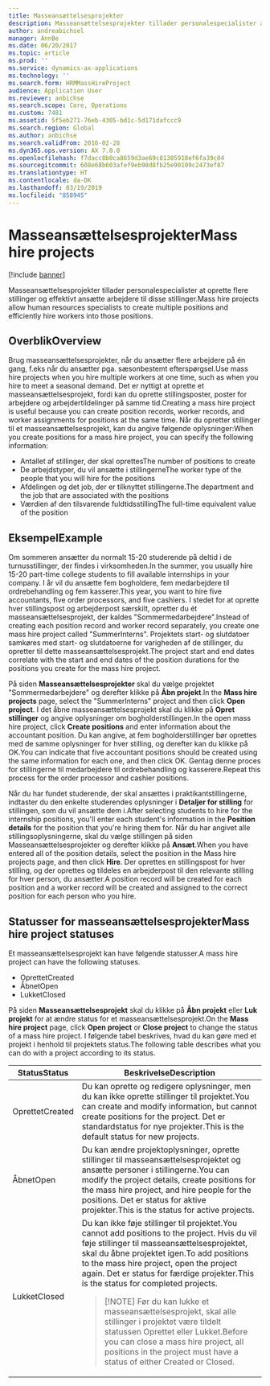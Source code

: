```yaml
---
title: Masseansættelsesprojekter
description: Masseansættelsesprojekter tillader personalespecialister at oprette flere stillinger og effektivt ansætte arbejdere til disse stillinger.
author: andreabichsel
manager: AnnBe
ms.date: 06/20/2017
ms.topic: article
ms.prod: ''
ms.service: dynamics-ax-applications
ms.technology: ''
ms.search.form: HRMMassHireProject
audience: Application User
ms.reviewer: anbichse
ms.search.scope: Core, Operations
ms.custom: 7481
ms.assetid: 5f5eb271-76eb-4305-bd1c-5d171dafccc9
ms.search.region: Global
ms.author: anbichse
ms.search.validFrom: 2016-02-28
ms.dyn365.ops.version: AX 7.0.0
ms.openlocfilehash: f7dacc8b0ca8659d3ae69c81385918ef6fa39c04
ms.sourcegitcommit: 608e68b603afef9eb98d8fb25e90109c2473ef87
ms.translationtype: HT
ms.contentlocale: da-DK
ms.lasthandoff: 03/19/2019
ms.locfileid: "858945"
---
```

# <a name="mass-hire-projects"></a><span data-ttu-id="11da8-103">Masseansættelsesprojekter</span><span class="sxs-lookup"><span data-stu-id="11da8-103">Mass hire projects</span></span>

[!include [banner](../includes/banner.md)]

<span data-ttu-id="11da8-104">Masseansættelsesprojekter tillader personalespecialister at oprette flere stillinger og effektivt ansætte arbejdere til disse stillinger.</span><span class="sxs-lookup"><span data-stu-id="11da8-104">Mass hire projects allow human resources specialists to create multiple positions and efficiently hire workers into those positions.</span></span>

## <a name="overview"></a><span data-ttu-id="11da8-105">Overblik</span><span class="sxs-lookup"><span data-stu-id="11da8-105">Overview</span></span>

<span data-ttu-id="11da8-106">Brug masseansættelsesprojekter, når du ansætter flere arbejdere på én gang, f.eks når du ansætter pga. sæsonbestemt efterspørgsel.</span><span class="sxs-lookup"><span data-stu-id="11da8-106">Use mass hire projects when you hire multiple workers at one time, such as when you hire to meet a seasonal demand.</span></span> <span data-ttu-id="11da8-107">Det er nyttigt at oprette et masseansættelsesprojekt, fordi kan du oprette stillingsposter, poster for arbejdere og arbejdertildelinger på samme tid.</span><span class="sxs-lookup"><span data-stu-id="11da8-107">Creating a mass hire project is useful because you can create position records, worker records, and worker assignments for positions at the same time.</span></span> <span data-ttu-id="11da8-108">Når du opretter stillinger til et masseansættelsesprojekt, kan du angive følgende oplysninger:</span><span class="sxs-lookup"><span data-stu-id="11da8-108">When you create positions for a mass hire project, you can specify the following information:</span></span>

- <span data-ttu-id="11da8-109">Antallet af stillinger, der skal oprettes</span><span class="sxs-lookup"><span data-stu-id="11da8-109">The number of positions to create</span></span>
- <span data-ttu-id="11da8-110">De arbejdstyper, du vil ansætte i stillingerne</span><span class="sxs-lookup"><span data-stu-id="11da8-110">The worker type of the people that you will hire for the positions</span></span>
- <span data-ttu-id="11da8-111">Afdelingen og det job, der er tilknyttet stillingerne.</span><span class="sxs-lookup"><span data-stu-id="11da8-111">The department and the job that are associated with the positions</span></span>
- <span data-ttu-id="11da8-112">Værdien af den tilsvarende fuldtidsstilling</span><span class="sxs-lookup"><span data-stu-id="11da8-112">The full-time equivalent value of the position</span></span>

## <a name="example"></a><span data-ttu-id="11da8-113">Eksempel</span><span class="sxs-lookup"><span data-stu-id="11da8-113">Example</span></span>

<span data-ttu-id="11da8-114">Om sommeren ansætter du normalt 15-20 studerende på deltid i de turnusstillinger, der findes i virksomheden.</span><span class="sxs-lookup"><span data-stu-id="11da8-114">In the summer, you usually hire 15-20 part-time college students to fill available internships in your company.</span></span> <span data-ttu-id="11da8-115">I år vil du ansætte fem bogholdere, fem medarbejdere til ordrebehandling og fem kasserer.</span><span class="sxs-lookup"><span data-stu-id="11da8-115">This year, you want to hire five accountants, five order processors, and five cashiers.</span></span> <span data-ttu-id="11da8-116">I stedet for at oprette hver stillingspost og arbejderpost særskilt, opretter du ét masseansættelsesprojekt, der kaldes "Sommermedarbejdere".</span><span class="sxs-lookup"><span data-stu-id="11da8-116">Instead of creating each position record and worker record separately, you create one mass hire project called "SummerInterns".</span></span> <span data-ttu-id="11da8-117">Projektets start- og slutdatoer samkøres med start- og slutdatoerne for varigheden af de stillinger, du opretter til dette masseansættelsesprojekt.</span><span class="sxs-lookup"><span data-stu-id="11da8-117">The project start and end dates correlate with the start and end dates of the position durations for the positions you create for the mass hire project.</span></span>

<span data-ttu-id="11da8-118">På siden **Masseansættelsesprojekter** skal du vælge projektet "Sommermedarbejdere" og derefter klikke på **Åbn projekt**.</span><span class="sxs-lookup"><span data-stu-id="11da8-118">In the **Mass hire projects** page, select the "SummerInterns" project and then click **Open project**.</span></span> <span data-ttu-id="11da8-119">I det åbne masseansættelsesprojekt skal du klikke på **Opret stillinger** og angive oplysninger om bogholderstillingen.</span><span class="sxs-lookup"><span data-stu-id="11da8-119">In the open mass hire project, click **Create positions** and enter information about the accountant position.</span></span> <span data-ttu-id="11da8-120">Du kan angive, at fem bogholderstillinger bør oprettes med de samme oplysninger for hver stilling, og derefter kan du klikke på OK.</span><span class="sxs-lookup"><span data-stu-id="11da8-120">You can indicate that five accountant positions should be created using the same information for each one, and then click OK.</span></span> <span data-ttu-id="11da8-121">Gentag denne proces for stillingerne til medarbejdere til ordrebehandling og kasserere.</span><span class="sxs-lookup"><span data-stu-id="11da8-121">Repeat this process for the order processor and cashier positions.</span></span>

<span data-ttu-id="11da8-122">Når du har fundet studerende, der skal ansættes i praktikantstillingerne, indtaster du den enkelte studerendes oplysninger i **Detaljer for stilling** for stillingen, som du vil ansætte dem i.</span><span class="sxs-lookup"><span data-stu-id="11da8-122">After selecting students to hire for the internship positions, you'll enter each student's information in the **Position details** for the position that you're hiring them for.</span></span> <span data-ttu-id="11da8-123">Når du har angivet alle stillingsoplysningerne, skal du vælge stillingen på siden Masseansættelsesprojekter og derefter klikke på **Ansæt**.</span><span class="sxs-lookup"><span data-stu-id="11da8-123">When you have entered all of the position details, select the position in the Mass hire projects page, and then click **Hire**.</span></span> <span data-ttu-id="11da8-124">Der oprettes en stillingspost for hver stilling, og der oprettes og tildeles en arbejderpost til den relevante stilling for hver person, du ansætter.</span><span class="sxs-lookup"><span data-stu-id="11da8-124">A position record will be created for each position and a worker record will be created and assigned to the correct position for each person who you hire.</span></span>

## <a name="mass-hire-project-statuses"></a><span data-ttu-id="11da8-125">Statusser for masseansættelsesprojekter</span><span class="sxs-lookup"><span data-stu-id="11da8-125">Mass hire project statuses</span></span>

<span data-ttu-id="11da8-126">Et masseansættelsesprojekt kan have følgende statusser.</span><span class="sxs-lookup"><span data-stu-id="11da8-126">A mass hire project can have the following statuses.</span></span>

- <span data-ttu-id="11da8-127">Oprettet</span><span class="sxs-lookup"><span data-stu-id="11da8-127">Created</span></span>
- <span data-ttu-id="11da8-128">Åbnet</span><span class="sxs-lookup"><span data-stu-id="11da8-128">Open</span></span>
- <span data-ttu-id="11da8-129">Lukket</span><span class="sxs-lookup"><span data-stu-id="11da8-129">Closed</span></span>

<span data-ttu-id="11da8-130">På siden **Masseansættelsesprojekt** skal du klikke på **Åbn projekt** eller **Luk projekt** for at ændre status for et masseansættelsesprojekt.</span><span class="sxs-lookup"><span data-stu-id="11da8-130">On the **Mass hire project** page, click **Open project** or **Close project** to change the status of a mass hire project.</span></span> <span data-ttu-id="11da8-131">I følgende tabel beskrives, hvad du kan gøre med et projekt i henhold til projektets status.</span><span class="sxs-lookup"><span data-stu-id="11da8-131">The following table describes what you can do with a project according to its status.</span></span>

<table>
<thead>
<tr>
<th><span data-ttu-id="11da8-132">Status</span><span class="sxs-lookup"><span data-stu-id="11da8-132">Status</span></span></th>
<th><span data-ttu-id="11da8-133">Beskrivelse</span><span class="sxs-lookup"><span data-stu-id="11da8-133">Description</span></span></th>
</tr>
</thead>
<tbody>
<tr>
<td><span data-ttu-id="11da8-134">Oprettet</span><span class="sxs-lookup"><span data-stu-id="11da8-134">Created</span></span></td>
<td><span data-ttu-id="11da8-135">Du kan oprette og redigere oplysninger, men du kan ikke oprette stillinger til projektet.</span><span class="sxs-lookup"><span data-stu-id="11da8-135">You can create and modify information, but cannot create positions for the project.</span></span> <span data-ttu-id="11da8-136">Det er standardstatus for nye projekter.</span><span class="sxs-lookup"><span data-stu-id="11da8-136">This is the default status for new projects.</span></span></td>
</tr>
<tr>
<td><span data-ttu-id="11da8-137">Åbnet</span><span class="sxs-lookup"><span data-stu-id="11da8-137">Open</span></span></td>
<td><span data-ttu-id="11da8-138">Du kan ændre projektoplysninger, oprette stillinger til masseansættelsesprojektet og ansætte personer i stillingerne.</span><span class="sxs-lookup"><span data-stu-id="11da8-138">You can modify the project details, create positions for the mass hire project, and hire people for the positions.</span></span> <span data-ttu-id="11da8-139">Det er status for aktive projekter.</span><span class="sxs-lookup"><span data-stu-id="11da8-139">This is the status for active projects.</span></span></td>
</tr>
<tr>
<td><span data-ttu-id="11da8-140">Lukket</span><span class="sxs-lookup"><span data-stu-id="11da8-140">Closed</span></span></td>
<td><span data-ttu-id="11da8-141">Du kan ikke føje stillinger til projektet.</span><span class="sxs-lookup"><span data-stu-id="11da8-141">You cannot add positions to the project.</span></span> <span data-ttu-id="11da8-142">Hvis du vil føje stillinger til masseansættelsesprojektet, skal du åbne projektet igen.</span><span class="sxs-lookup"><span data-stu-id="11da8-142">To add positions to the mass hire project, open the project again.</span></span> <span data-ttu-id="11da8-143">Det er status for færdige projekter.</span><span class="sxs-lookup"><span data-stu-id="11da8-143">This is the status for completed projects.</span></span>
<blockquote>[!NOTE] <span data-ttu-id="11da8-144">Før du kan lukke et masseansættelsesprojekt, skal alle stillinger i projektet være tildelt statussen Oprettet eller Lukket.</span><span class="sxs-lookup"><span data-stu-id="11da8-144">Before you can close a mass hire project, all positions in the project must have a status of either Created or Closed.</span></span></blockquote>
</td>
</tr>
</tbody>
</table>

